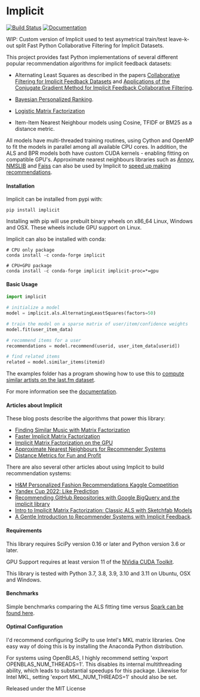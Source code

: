 Implicit
=======

[![Build
Status](https://github.com/benfred/implicit/workflows/Build/badge.svg)](https://github.com/benfred/implicit/actions?query=workflow%3ABuild+branch%3Amain)
[![Documentation](https://img.shields.io/badge/documentation-blue.svg)](https://benfred.github.io/implicit/)

WIP: Custom version of Implicit used to test asymetrical train/test leave-k-out split
Fast Python Collaborative Filtering for Implicit Datasets.

This project provides fast Python implementations of several different popular recommendation algorithms for
implicit feedback datasets:

 * Alternating Least Squares as described in the papers [Collaborative Filtering for Implicit Feedback Datasets](http://yifanhu.net/PUB/cf.pdf) and [Applications of the Conjugate Gradient Method for Implicit
Feedback Collaborative Filtering](https://pdfs.semanticscholar.org/bfdf/7af6cf7fd7bb5e6b6db5bbd91be11597eaf0.pdf).

 * [Bayesian Personalized Ranking](https://arxiv.org/pdf/1205.2618.pdf).

 * [Logistic Matrix Factorization](https://web.stanford.edu/~rezab/nips2014workshop/submits/logmat.pdf)

 * Item-Item Nearest Neighbour models using Cosine, TFIDF or BM25 as a distance metric.

All models have multi-threaded training routines, using Cython and OpenMP to fit the models in
parallel among all available CPU cores.  In addition, the ALS and BPR models both have custom CUDA
kernels - enabling fitting on compatible GPU's. Approximate nearest neighbours libraries such as [Annoy](https://github.com/spotify/annoy), [NMSLIB](https://github.com/searchivarius/nmslib)
and [Faiss](https://github.com/facebookresearch/faiss) can also be used by Implicit to [speed up
making recommendations](https://www.benfrederickson.com/approximate-nearest-neighbours-for-recommender-systems/).

#### Installation

Implicit can be installed from pypi with:

```
pip install implicit
```

Installing with pip will use prebuilt binary wheels on x86_64 Linux, Windows
and OSX. These wheels include GPU support on Linux.

Implicit can also be installed with conda:

```
# CPU only package
conda install -c conda-forge implicit

# CPU+GPU package
conda install -c conda-forge implicit implicit-proc=*=gpu
```

#### Basic Usage

```python
import implicit

# initialize a model
model = implicit.als.AlternatingLeastSquares(factors=50)

# train the model on a sparse matrix of user/item/confidence weights
model.fit(user_item_data)

# recommend items for a user
recommendations = model.recommend(userid, user_item_data[userid])

# find related items
related = model.similar_items(itemid)
```

The examples folder has a program showing how to use this to [compute similar artists on the
last.fm dataset](https://github.com/benfred/implicit/blob/master/examples/lastfm.py).

For more information see the [documentation](https://benfred.github.io/implicit/).

#### Articles about Implicit

These blog posts describe the algorithms that power this library:

 * [Finding Similar Music with Matrix Factorization](https://www.benfrederickson.com/matrix-factorization/)
 * [Faster Implicit Matrix Factorization](https://www.benfrederickson.com/fast-implicit-matrix-factorization/)
 * [Implicit Matrix Factorization on the GPU](https://www.benfrederickson.com/implicit-matrix-factorization-on-the-gpu/)
 * [Approximate Nearest Neighbours for Recommender Systems](https://www.benfrederickson.com/approximate-nearest-neighbours-for-recommender-systems/)
 * [Distance Metrics for Fun and Profit](https://www.benfrederickson.com/distance-metrics/)

There are also several other articles about using Implicit to build recommendation systems:
 * [H&M Personalized Fashion Recommendations Kaggle Competition](https://www.kaggle.com/competitions/h-and-m-personalized-fashion-recommendations/discussion/324129)
 * [Yandex Cup 2022: Like Prediction](https://github.com/greenwolf-nsk/yandex-cup-2022-recsys)
 * [Recommending GitHub Repositories with Google BigQuery and the implicit library](https://medium.com/@jbochi/recommending-github-repositories-with-google-bigquery-and-the-implicit-library-e6cce666c77)
 * [Intro to Implicit Matrix Factorization: Classic ALS with Sketchfab Models](http://blog.ethanrosenthal.com/2016/10/19/implicit-mf-part-1/)
 * [A Gentle Introduction to Recommender Systems with Implicit Feedback](https://jessesw.com/Rec-System/).


#### Requirements

This library requires SciPy version 0.16 or later and Python version 3.6 or later.

GPU Support requires at least version 11 of the [NVidia CUDA Toolkit](https://developer.nvidia.com/cuda-downloads).

This library is tested with Python 3.7, 3.8, 3.9, 3.10 and 3.11 on Ubuntu, OSX and Windows.

#### Benchmarks

Simple benchmarks comparing the ALS fitting time versus [Spark can be found here](https://github.com/benfred/implicit/tree/master/benchmarks).

#### Optimal Configuration

I'd recommend configuring SciPy to use Intel's MKL matrix libraries. One easy way of doing this is by installing the Anaconda Python distribution.

For systems using OpenBLAS, I highly recommend setting 'export OPENBLAS_NUM_THREADS=1'. This
disables its internal multithreading ability, which leads to substantial speedups for this
package. Likewise for Intel MKL, setting 'export MKL_NUM_THREADS=1' should also be set.

Released under the MIT License
